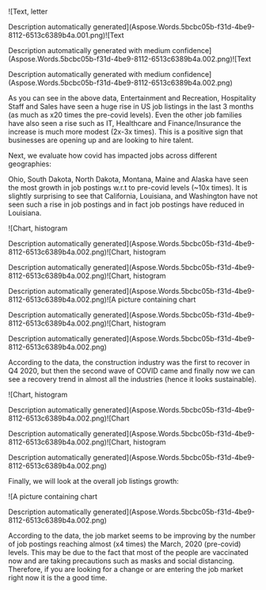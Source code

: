 ﻿![Text, letter

Description automatically generated](Aspose.Words.5bcbc05b-f31d-4be9-8112-6513c6389b4a.001.png)![Text

Description automatically generated with medium confidence](Aspose.Words.5bcbc05b-f31d-4be9-8112-6513c6389b4a.002.png)![Text

Description automatically generated with medium confidence](Aspose.Words.5bcbc05b-f31d-4be9-8112-6513c6389b4a.002.png)

As you can see in the above data, Entertainment and Recreation, Hospitality Staff and Sales have seen a huge rise in US job listings in the last 3 months (as much as x20 times the pre-covid levels). Even the other job families have also seen a rise such as IT, Healthcare and Finance/Insurance the increase is much more modest (2x-3x times). This is a positive sign that businesses are opening up and are looking to hire talent.













Next, we evaluate how covid has impacted jobs across different geographies:

Ohio, South Dakota, North Dakota, Montana, Maine and Alaska have seen the most growth in job postings w.r.t to pre-covid levels (~10x times). It is slightly surprising to see that California, Louisiana, and Washington have not seen such a rise in job postings and in fact job postings have reduced in Louisiana.

![Chart, histogram

Description automatically generated](Aspose.Words.5bcbc05b-f31d-4be9-8112-6513c6389b4a.002.png)![Chart, histogram

Description automatically generated](Aspose.Words.5bcbc05b-f31d-4be9-8112-6513c6389b4a.002.png)![Chart, histogram

Description automatically generated](Aspose.Words.5bcbc05b-f31d-4be9-8112-6513c6389b4a.002.png)![A picture containing chart

Description automatically generated](Aspose.Words.5bcbc05b-f31d-4be9-8112-6513c6389b4a.002.png)![Chart, histogram

Description automatically generated](Aspose.Words.5bcbc05b-f31d-4be9-8112-6513c6389b4a.002.png)

















According to the data, the construction industry was the first to recover in Q4 2020, but then the second wave of COVID came and finally now we can see a recovery trend in almost all the industries (hence it looks sustainable).

![Chart, histogram

Description automatically generated](Aspose.Words.5bcbc05b-f31d-4be9-8112-6513c6389b4a.002.png)![Chart

Description automatically generated](Aspose.Words.5bcbc05b-f31d-4be9-8112-6513c6389b4a.002.png)![Chart, histogram

Description automatically generated](Aspose.Words.5bcbc05b-f31d-4be9-8112-6513c6389b4a.002.png)

Finally, we will look at the overall job listings growth:

![A picture containing chart

Description automatically generated](Aspose.Words.5bcbc05b-f31d-4be9-8112-6513c6389b4a.002.png)

According to the data, the job market seems to be improving by the number of job postings reaching almost (x4 times) the March, 2020 (pre-covid) levels. This may be due to the fact that most of the people are vaccinated now and are taking precautions such as masks and social distancing. Therefore, if you are looking for a change or are entering the job market right now it is the a good time.
